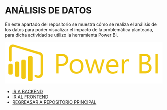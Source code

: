 # ANÁLISIS DE DATOS 
En este apartado del repositorio se muestra cómo se realiza el análisis de los datos para poder visualizar el impacto de la problemática planteada, para dicha actividad se utilizo la herramienta Power BI.




![POWER BI](../images/PowerBI-Logo.png)

- [IR A BACKEND](../Backend/README.md)
- [IR AL FRONTEND](../Frontend/README.md)
- [REGREASAR A REPOSITORIO PRINCIPAL](../README.md)